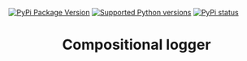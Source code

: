 [![PyPi Package Version](https://img.shields.io/pypi/v/combidata.svg)](https://pypi.python.org/pypi/compositional_logger)
[![Supported Python versions](https://img.shields.io/pypi/pyversions/combidata.svg)](https://pypi.python.org/pypi/compositional_logger)
[![PyPi status](https://img.shields.io/pypi/status/combidata.svg?style=flat-square)](https://pypi.python.org/pypi/compositional_logger)

# <p align="center">Compositional logger

